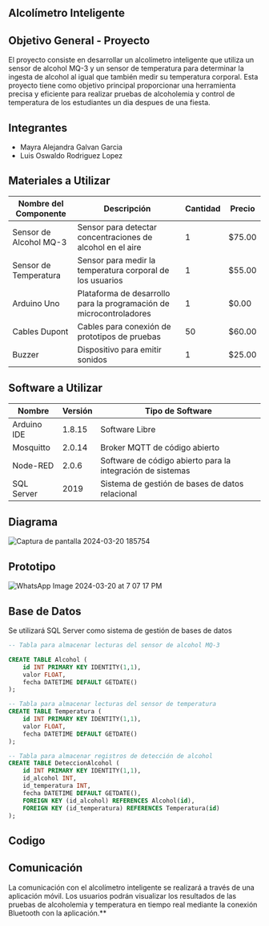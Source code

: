 
## Alcolímetro Inteligente

## Objetivo General - Proyecto

El proyecto consiste en desarrollar un alcolímetro inteligente que utiliza un sensor de alcohol MQ-3 y un sensor de temperatura para determinar la ingesta de alcohol al igual que también medir su temperatura corporal. Esta proyecto tiene como objetivo principal proporcionar una herramienta precisa y eficiente para realizar pruebas de alcoholemia y control de temperatura de los estudiantes un dia despues de una fiesta.

## Integrantes

- Mayra Alejandra Galvan Garcia
- Luis Oswaldo Rodriguez Lopez

## Materiales a Utilizar

| Nombre del Componente | Descripción | Cantidad | Precio |
|-----------------------|-------------|----------|--------|
| Sensor de Alcohol MQ-3 | Sensor para detectar concentraciones de alcohol en el aire | 1 | $75.00 |
| Sensor de Temperatura | Sensor para medir la temperatura corporal de los usuarios | 1 | $55.00 |
| Arduino Uno | Plataforma de desarrollo para la programación de microcontroladores | 1 | $0.00 |
| Cables Dupont | Cables para conexión de prototipos de pruebas | 50 | $60.00 |
| Buzzer | Dispositivo para emitir sonidos | 1 | $25.00 |

## Software a Utilizar

| Nombre | Versión | Tipo de Software |
|--------|---------|------------------|
| Arduino IDE | 1.8.15 | Software Libre |
| Mosquitto | 2.0.14 | Broker MQTT de código abierto |
| Node-RED | 2.0.6 | Software de código abierto para la integración de sistemas |
| SQL Server | 2019 | Sistema de gestión de bases de datos relacional |

## Diagrama

![Captura de pantalla 2024-03-20 185754](https://github.com/Luisgatovolador/iot-alcohol-metro/assets/116209151/1336706d-e403-45a7-8991-d46ba7d779fb)


## Prototipo
![WhatsApp Image 2024-03-20 at 7 07 17 PM](https://github.com/Luisgatovolador/iot-alcohol-metro/assets/116209151/ca4231c2-365a-4f4e-86fb-7dc87beef9a7)

## Base de Datos

Se utilizará SQL Server como sistema de gestión de bases de datos

```sql
-- Tabla para almacenar lecturas del sensor de alcohol MQ-3

CREATE TABLE Alcohol (
    id INT PRIMARY KEY IDENTITY(1,1),
    valor FLOAT,
    fecha DATETIME DEFAULT GETDATE()
);

-- Tabla para almacenar lecturas del sensor de temperatura
CREATE TABLE Temperatura (
    id INT PRIMARY KEY IDENTITY(1,1),
    valor FLOAT,
    fecha DATETIME DEFAULT GETDATE()
);

-- Tabla para almacenar registros de detección de alcohol
CREATE TABLE DeteccionAlcohol (
    id INT PRIMARY KEY IDENTITY(1,1),
    id_alcohol INT,
    id_temperatura INT,
    fecha DATETIME DEFAULT GETDATE(),
    FOREIGN KEY (id_alcohol) REFERENCES Alcohol(id),
    FOREIGN KEY (id_temperatura) REFERENCES Temperatura(id)
);
```

## Codigo

## Comunicación

La comunicación con el alcolímetro inteligente se realizará a través de una aplicación móvil. Los usuarios podrán visualizar los resultados de las pruebas de alcoholemia y temperatura en tiempo real mediante la conexión Bluetooth con la aplicación.**

